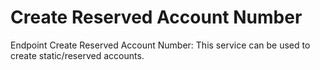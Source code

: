 # Create Reserved Account Number

Endpoint Create Reserved Account Number: This service can be used to create static/reserved accounts.